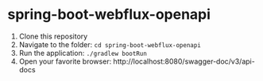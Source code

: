 # spring-boot-webflux-openapi

1. Clone this repository
2. Navigate to the folder: `cd spring-boot-webflux-openapi`
3. Run the application: `./gradlew bootRun`
4. Open your favorite browser: http://localhost:8080/swagger-doc/v3/api-docs
